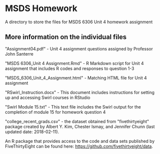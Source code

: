 # MSDS Homework
A directory to store the files for MSDS 6306 Unit 4 homework assignment


## More information on the individual files

"Assignment04.pdf" - Unit 4 assignment questions assigned by Professor John Santerre

"MSDS 6306_Unit 4 Assignment.Rmd" - R Markdown script for Unit 4 assignment that includes R codes and responses to question 1-3

"MSDS_6306_Unit_4_Assignment.html" - Matching HTML file for Unit 4 assignment

"RSwirl_Instruction.docx" - This document includes instructions for setting up and accessing Swirl courses in RStudio

"Swirl Module 15.txt" - This text file includes the Swirl output for the completion of module 15 for homework question 4

"college_recent_grads.csv" - the dataset obtained from "fivethirtyeight" package created by Albert Y. Kim, Chester Ismay, and Jennifer Chunn (last updated date: 2018-02-11). 

An R package that provides access to the code and data sets published by FiveThirtyEight can be found here: https://github.com/fivethirtyeight/data. 
